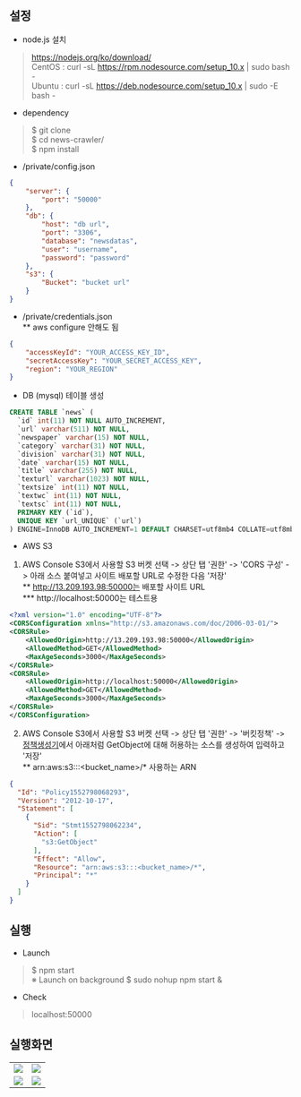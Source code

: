 ## 설정

- node.js 설치
> https://nodejs.org/ko/download/<br>
> CentOS : curl -sL https://rpm.nodesource.com/setup_10.x | sudo bash -<br>
> Ubuntu : curl -sL https://deb.nodesource.com/setup_10.x | sudo -E bash -<br>

- dependency
> $ git clone<br>
> $ cd news-crawler/<br>
> $ npm install<br>

- /private/config.json
```json
{
    "server": {
        "port": "50000"
    },
    "db": {
        "host": "db url",
        "port": "3306",
        "database": "newsdatas",
        "user": "username",
        "password": "password"
    },
    "s3": {
        "Bucket": "bucket url"
    }
}
```

- /private/credentials.json<br>
** aws configure 안해도 됨
```json
{
    "accessKeyId": "YOUR_ACCESS_KEY_ID",
    "secretAccessKey": "YOUR_SECRET_ACCESS_KEY",
    "region": "YOUR_REGION"
}
```

- DB (mysql)
테이블 생성
```sql
CREATE TABLE `news` (
  `id` int(11) NOT NULL AUTO_INCREMENT,
  `url` varchar(511) NOT NULL,
  `newspaper` varchar(15) NOT NULL,
  `category` varchar(31) NOT NULL,
  `division` varchar(31) NOT NULL,
  `date` varchar(15) NOT NULL,
  `title` varchar(255) NOT NULL,
  `texturl` varchar(1023) NOT NULL,
  `textsize` int(11) NOT NULL,
  `textwc` int(11) NOT NULL,
  `textsc` int(11) NOT NULL,
  PRIMARY KEY (`id`),
  UNIQUE KEY `url_UNIQUE` (`url`)
) ENGINE=InnoDB AUTO_INCREMENT=1 DEFAULT CHARSET=utf8mb4 COLLATE=utf8mb4_0900_ai_ci
```


- AWS S3
1. AWS Console S3에서 사용할 S3 버켓 선택 -> 상단 탭 '권한' -> 'CORS 구성' -> 아래 소스 붙여넣고 사이트 배포할 URL로 수정한 다음 '저장'<br>
**  http://13.209.193.98:50000는 배포할 사이트 URL<br>
*** http://localhost:50000는 테스트용
```xml
<?xml version="1.0" encoding="UTF-8"?>
<CORSConfiguration xmlns="http://s3.amazonaws.com/doc/2006-03-01/">
<CORSRule>
    <AllowedOrigin>http://13.209.193.98:50000</AllowedOrigin>
    <AllowedMethod>GET</AllowedMethod>
    <MaxAgeSeconds>3000</MaxAgeSeconds>
</CORSRule>
<CORSRule>
    <AllowedOrigin>http://localhost:50000</AllowedOrigin>
    <AllowedMethod>GET</AllowedMethod>
    <MaxAgeSeconds>3000</MaxAgeSeconds>
</CORSRule>
</CORSConfiguration>
```

2. AWS Console S3에서 사용할 S3 버켓 선택 -> 상단 탭 '권한' -> '버킷정책' -> [정책생성기](https://awspolicygen.s3.amazonaws.com/policygen.html)에서 아래처럼 GetObject에 대해 허용하는 소스를 생성하여 입력하고 '저장'<br>
** arn:aws:s3:::<bucket_name>/* 사용하는 ARN
```json
{
  "Id": "Policy1552798068293",
  "Version": "2012-10-17",
  "Statement": [
    {
      "Sid": "Stmt1552798062234",
      "Action": [
        "s3:GetObject"
      ],
      "Effect": "Allow",
      "Resource": "arn:aws:s3:::<bucket_name>/*",
      "Principal": "*"
    }
  ]
}
```

## 실행

- Launch
> $ npm start<br>
※ Launch on background
> $ sudo nohup npm start &<br>

- Check
> localhost:50000<br>


## 실행화면
<table>
  <tr>
    <td>
<img src='https://postfiles.pstatic.net/MjAxOTAzMDNfMjE5/MDAxNTUxNTUxNzU5NDMw.pGKWoK33YAyQ84EBn48yzoiXxn8QOQEWzznkpGxAW8Mg.kJQ80ZdV4vFVtXORbnXRQ1ueX3sMHMR1UK_9TUcQV5Eg.PNG.dragon20002/SE-560ad40a-736b-4e52-9aea-abba832f75a5.png?type=w773'>
    </td>
    <td>
      <img src='https://postfiles.pstatic.net/MjAxOTAzMDVfMTc4/MDAxNTUxNzEyMzUzNDc5.uDEHbwkfRbH_k-XPiXizhCR1PnN2JXEU9OBDvN6EXUIg.nkG9_3SGyNXbW9bBaqekQ7EXp3oTS8p7gPG0ivFmYF8g.PNG.dragon20002/3.PNG?type=w773'>
    </td>
  </tr>
  <tr>
    <td>
      <img src='https://postfiles.pstatic.net/MjAxOTAzMTdfMTIy/MDAxNTUyNzcyMTIzNjY2.Env2rijKmDG6heWeLjjboqa9xY4LtX2Ec7fcybi6swsg.CYC6ACtJJbPYH2l1sTHyq9C_7rmJ2qfjBsUE-ADUi38g.PNG.dragon20002/SE-f1f8bb78-54c9-4237-9b3b-fbe142360839.png?type=w773'>
    </td>
    <td>
      <img src='https://postfiles.pstatic.net/MjAxOTAzMTdfMTc0/MDAxNTUyNzcyMTI5NTk1.Jk-u2BoFfKKXJR4wGWzp_nP7y_LN-p39gl_529aavwog.3iOZ-Ei-Bu9nAd-uHpEO-M4fxEh55qanafdRCe0UxoUg.PNG.dragon20002/SE-7896fc3e-6d87-4f7a-af6d-86285b9933d5.png?type=w773'>
    </td>
  </tr>
</table>
